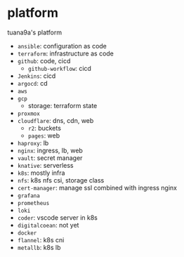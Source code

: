 # platform

tuana9a's platform

- `ansible`: configuration as code
- `terraform`: infrastructure as code
- `github`: code, cicd
  - `github-workflow`: cicd
- `Jenkins`: cicd
- `argocd`: cd
- `aws`
- `gcp`
  - storage: terraform state
- `proxmox`
- `cloudflare`: dns, cdn, web
  - `r2`: buckets
  - `pages`: web
- `haproxy`: lb
- `nginx`: ingress, lb, web
- `vault`: secret manager
- `knative`: serverless
- `k8s`: mostly infra
- `nfs`: k8s nfs csi, storage class
- `cert-manager`: manage ssl combined with ingress nginx
- `grafana`
- `prometheus`
- `loki`
- `coder`: vscode server in k8s
- `digitalcoean`: not yet
- `docker`
- `flannel`: k8s cni
- `metallb`: k8s lb